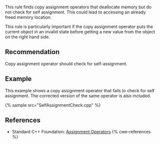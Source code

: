 This rule finds copy assignment operators that deallocate memory but do not check for self assignment. This could lead to accessing an already freed memory location.

This rule is particularly important if the copy assignment operator puts the current object in an invalid state before getting a new value from the object on the right hand side.


## Recommendation
Copy assignment operator should check for self-assignment.


## Example
This example shows a copy assignment operator that fails to check for self assignment. The corrected version of the same operator is also included.

{% sample src="SelfAssignmentCheck.cpp" %}

## References
* Standard C++ Foundation: [Assignment Operators](https://isocpp.org/wiki/faq/assignment-operators)
{% cwe-references %}
